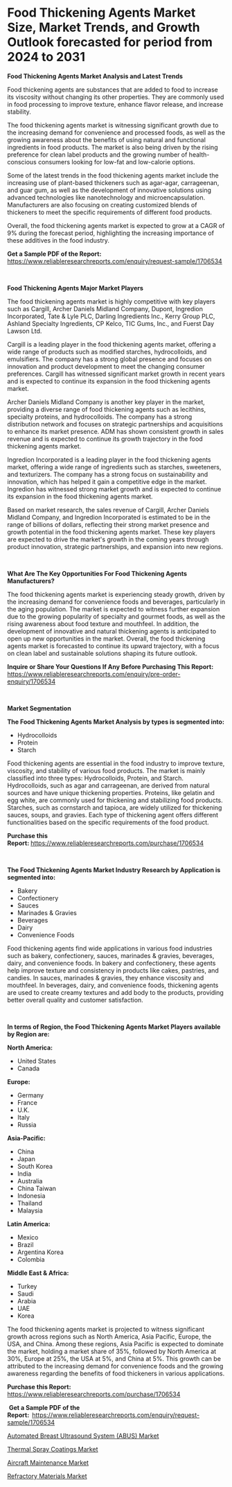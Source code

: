 <p><h1>Food Thickening Agents Market Size, Market Trends, and Growth Outlook forecasted for period from 2024 to 2031</h1></p><p><strong>Food Thickening Agents Market Analysis and Latest Trends</strong></p>
<p><p>Food thickening agents are substances that are added to food to increase its viscosity without changing its other properties. They are commonly used in food processing to improve texture, enhance flavor release, and increase stability.</p><p>The food thickening agents market is witnessing significant growth due to the increasing demand for convenience and processed foods, as well as the growing awareness about the benefits of using natural and functional ingredients in food products. The market is also being driven by the rising preference for clean label products and the growing number of health-conscious consumers looking for low-fat and low-calorie options.</p><p>Some of the latest trends in the food thickening agents market include the increasing use of plant-based thickeners such as agar-agar, carrageenan, and guar gum, as well as the development of innovative solutions using advanced technologies like nanotechnology and microencapsulation. Manufacturers are also focusing on creating customized blends of thickeners to meet the specific requirements of different food products.</p><p>Overall, the food thickening agents market is expected to grow at a CAGR of 9% during the forecast period, highlighting the increasing importance of these additives in the food industry.</p></p>
<p><strong>Get a Sample PDF of the Report:&nbsp;</strong> <a href="https://www.reliableresearchreports.com/enquiry/request-sample/1706534">https://www.reliableresearchreports.com/enquiry/request-sample/1706534</a></p>
<p>&nbsp;</p>
<p><strong>Food Thickening Agents Major Market Players</strong></p>
<p><p>The food thickening agents market is highly competitive with key players such as Cargill, Archer Daniels Midland Company, Dupont, Ingredion Incorporated, Tate & Lyle PLC, Darling Ingredients Inc., Kerry Group PLC, Ashland Specialty Ingredients, CP Kelco, TIC Gums, Inc., and Fuerst Day Lawson Ltd.</p><p>Cargill is a leading player in the food thickening agents market, offering a wide range of products such as modified starches, hydrocolloids, and emulsifiers. The company has a strong global presence and focuses on innovation and product development to meet the changing consumer preferences. Cargill has witnessed significant market growth in recent years and is expected to continue its expansion in the food thickening agents market.</p><p>Archer Daniels Midland Company is another key player in the market, providing a diverse range of food thickening agents such as lecithins, specialty proteins, and hydrocolloids. The company has a strong distribution network and focuses on strategic partnerships and acquisitions to enhance its market presence. ADM has shown consistent growth in sales revenue and is expected to continue its growth trajectory in the food thickening agents market.</p><p>Ingredion Incorporated is a leading player in the food thickening agents market, offering a wide range of ingredients such as starches, sweeteners, and texturizers. The company has a strong focus on sustainability and innovation, which has helped it gain a competitive edge in the market. Ingredion has witnessed strong market growth and is expected to continue its expansion in the food thickening agents market.</p><p>Based on market research, the sales revenue of Cargill, Archer Daniels Midland Company, and Ingredion Incorporated is estimated to be in the range of billions of dollars, reflecting their strong market presence and growth potential in the food thickening agents market. These key players are expected to drive the market's growth in the coming years through product innovation, strategic partnerships, and expansion into new regions.</p></p>
<p>&nbsp;</p>
<p><strong>What Are The Key Opportunities For Food Thickening Agents Manufacturers?</strong></p>
<p><p>The food thickening agents market is experiencing steady growth, driven by the increasing demand for convenience foods and beverages, particularly in the aging population. The market is expected to witness further expansion due to the growing popularity of specialty and gourmet foods, as well as the rising awareness about food texture and mouthfeel. In addition, the development of innovative and natural thickening agents is anticipated to open up new opportunities in the market. Overall, the food thickening agents market is forecasted to continue its upward trajectory, with a focus on clean label and sustainable solutions shaping its future outlook.</p></p>
<p><strong>Inquire or Share Your Questions If Any Before Purchasing This Report:</strong> <a href="https://www.reliableresearchreports.com/enquiry/pre-order-enquiry/1706534">https://www.reliableresearchreports.com/enquiry/pre-order-enquiry/1706534</a></p>
<p>&nbsp;</p>
<p><strong>Market Segmentation</strong></p>
<p><strong>The Food Thickening Agents Market Analysis by types is segmented into:</strong></p>
<p><ul><li>Hydrocolloids</li><li>Protein</li><li>Starch</li></ul></p>
<p><p>Food thickening agents are essential in the food industry to improve texture, viscosity, and stability of various food products. The market is mainly classified into three types: Hydrocolloids, Protein, and Starch. Hydrocolloids, such as agar and carrageenan, are derived from natural sources and have unique thickening properties. Proteins, like gelatin and egg white, are commonly used for thickening and stabilizing food products. Starches, such as cornstarch and tapioca, are widely utilized for thickening sauces, soups, and gravies. Each type of thickening agent offers different functionalities based on the specific requirements of the food product.</p></p>
<p><strong>Purchase this Report:&nbsp;</strong><a href="https://www.reliableresearchreports.com/purchase/1706534">https://www.reliableresearchreports.com/purchase/1706534</a></p>
<p>&nbsp;</p>
<p><strong>The Food Thickening Agents Market Industry Research by Application is segmented into:</strong></p>
<p><ul><li>Bakery</li><li>Confectionery</li><li>Sauces</li><li>Marinades & Gravies</li><li>Beverages</li><li>Dairy</li><li>Convenience Foods</li></ul></p>
<p><p>Food thickening agents find wide applications in various food industries such as bakery, confectionery, sauces, marinades & gravies, beverages, dairy, and convenience foods. In bakery and confectionery, these agents help improve texture and consistency in products like cakes, pastries, and candies. In sauces, marinades & gravies, they enhance viscosity and mouthfeel. In beverages, dairy, and convenience foods, thickening agents are used to create creamy textures and add body to the products, providing better overall quality and customer satisfaction.</p></p>
<p>&nbsp;</p>
<p><strong>In terms of Region, the Food Thickening Agents Market Players available by Region are:</strong></p>
<p>
    <p> <strong> North America: </strong>
        <ul>
            <li>United States</li>
            <li>Canada</li>
        </ul>
        </p> 
    <p> <strong> Europe: </strong>
        <ul>
            <li>Germany</li>
            <li>France</li>
            <li>U.K.</li>
            <li>Italy</li>
            <li>Russia</li>
        </ul>
        </p> 
    <p> <strong> Asia-Pacific: </strong>
        <ul>
            <li>China</li>
            <li>Japan</li>
            <li>South Korea</li>
            <li>India</li>
            <li>Australia</li>
            <li>China Taiwan</li>
            <li>Indonesia</li>
            <li>Thailand</li>
            <li>Malaysia</li>
        </ul>
        </p> 
    <p> <strong> Latin America: </strong>
        <ul>
            <li>Mexico</li>
            <li>Brazil</li>
            <li>Argentina Korea</li>
            <li>Colombia</li>
        </ul>
        </p> 
    <p> <strong> Middle East & Africa: </strong>
        <ul>
            <li>Turkey</li>
            <li>Saudi</li>
            <li>Arabia</li>
            <li>UAE</li>
            <li>Korea</li>
        </ul>
    </p>
    </p>
<p><p>The food thickening agents market is projected to witness significant growth across regions such as North America, Asia Pacific, Europe, the USA, and China. Among these regions, Asia Pacific is expected to dominate the market, holding a market share of 35%, followed by North America at 30%, Europe at 25%, the USA at 5%, and China at 5%. This growth can be attributed to the increasing demand for convenience foods and the growing awareness regarding the benefits of food thickeners in various applications.</p></p>
<p><strong>Purchase this Report: </strong><a href="https://www.reliableresearchreports.com/purchase/1706534">https://www.reliableresearchreports.com/purchase/1706534</a></p>
<p>&nbsp;<strong>Get a Sample PDF of the Report:&nbsp;&nbsp;</strong><a href="https://www.reliableresearchreports.com/enquiry/request-sample/1706534">https://www.reliableresearchreports.com/enquiry/request-sample/1706534</a></p>
<p><strong></strong></p>
<p><p><a href="https://issuu.com/reportprime-2/docs/automated-breast-ultrasound-system-abus-market-siz">Automated Breast Ultrasound System (ABUS) Market</a></p><p><a href="https://github.com/josesg55/Market-Research-Report-List-1/blob/main/thermal-spray-coatings-market.md">Thermal Spray Coatings Market</a></p><p><a href="https://issuu.com/reportprime-2/docs/aircraft-maintenance-market-size-2030.pptx">Aircraft Maintenance Market</a></p><p><a href="https://github.com/mancsybtousav/Market-Research-Report-List-1/blob/main/refractory-materials-market.md">Refractory Materials Market</a></p></p>